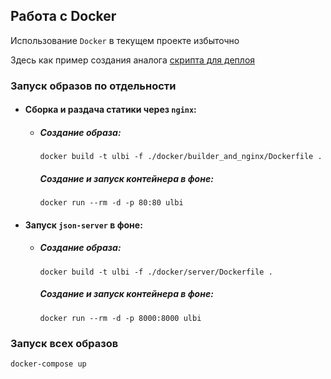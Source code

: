## Работа с Docker

Использование `Docker` в текущем проекте избыточно

Здесь как пример создания аналога [скрипта для деплоя](../.deploy/deploy.sh)

### Запуск образов по отдельности
- #### Сборка и раздача статики через `nginx`:
  - ##### Создание образа:
    `docker build -t ulbi -f ./docker/builder_and_nginx/Dockerfile .`
    ##### Создание и запуск контейнера в фоне:
    `docker run --rm -d -p 80:80 ulbi`

- #### Запуск `json-server` в фоне:
  - ##### Создание образа:
    `docker build -t ulbi -f ./docker/server/Dockerfile .`
    ##### Создание и запуск контейнера в фоне:
    `docker run --rm -d -p 8000:8000 ulbi`

### Запуск всех образов
`docker-compose up`
